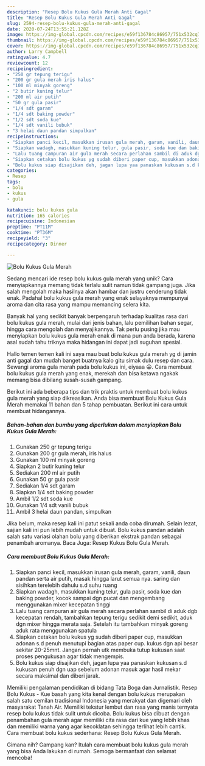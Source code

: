 ```yaml
---
description: "Resep Bolu Kukus Gula Merah Anti Gagal"
title: "Resep Bolu Kukus Gula Merah Anti Gagal"
slug: 2594-resep-bolu-kukus-gula-merah-anti-gagal
date: 2020-07-24T13:55:21.128Z
image: https://img-global.cpcdn.com/recipes/e59f136784c86957/751x532cq70/bolu-kukus-gula-merah-foto-resep-utama.jpg
thumbnail: https://img-global.cpcdn.com/recipes/e59f136784c86957/751x532cq70/bolu-kukus-gula-merah-foto-resep-utama.jpg
cover: https://img-global.cpcdn.com/recipes/e59f136784c86957/751x532cq70/bolu-kukus-gula-merah-foto-resep-utama.jpg
author: Larry Campbell
ratingvalue: 4.7
reviewcount: 12
recipeingredient:
- "250 gr tepung terigu"
- "200 gr gula merah iris halus"
- "100 ml minyak goreng"
- "2 butir kuning telur"
- "200 ml air putih"
- "50 gr gula pasir"
- "1/4 sdt garam"
- "1/4 sdt baking powder"
- "1/2 sdt soda kue"
- "1/4 sdt vanili bubuk"
- "3 helai daun pandan simpulkan"
recipeinstructions:
- "Siapkan panci kecil, masukkan irusan gula merah, garam, vanili, daun pandan serta air putih, masak hingga larut semua nya. saring dan sisihkan terelebih dahulu s.d suhu ruang"
- "Siapkan wadagh, masukkan kuning telur, gula pasir, soda kue dan baking powder, kocok sampai dgn pucat dan mengembang menggunakan mixer kecepatan tinggi"
- "Lalu tuang campuran air gula merah secara perlahan sambil di aduk dgb kecepatan rendah, tambahkan tepung terigu sedikit demi sedikit, aduk dgn mixer hingga merata saja. Setelah itu tambahkan minyak goreng aduk rata menggunakan spatula"
- "Siapkan cetakan bolu kukus yg sudah diberi paper cup, masukkan adonan s.d penuh menutupi bagian atas paper cup. kukus dgn api besar sekitar 20-25mnt. Jangan pernah utk membuka tutup kukusan saat proses pengukusan agar tidak mengempis."
- "Bolu kukus siap disajikan deh, jagan lupa yaa panaskan kukusan s.d kukusan penuh dgn uap sebelum adonan masuk agar hasil mekar secara maksimal dan diberi jarak."
categories:
- Resep
tags:
- bolu
- kukus
- gula

katakunci: bolu kukus gula 
nutrition: 165 calories
recipecuisine: Indonesian
preptime: "PT11M"
cooktime: "PT36M"
recipeyield: "3"
recipecategory: Dinner

---
```



![Bolu Kukus Gula Merah](https://img-global.cpcdn.com/recipes/e59f136784c86957/751x532cq70/bolu-kukus-gula-merah-foto-resep-utama.jpg)

Sedang mencari ide resep bolu kukus gula merah yang unik? Cara menyiapkannya memang tidak terlalu sulit namun tidak gampang juga. Jika salah mengolah maka hasilnya akan hambar dan justru cenderung tidak enak. Padahal bolu kukus gula merah yang enak selayaknya mempunyai aroma dan cita rasa yang mampu memancing selera kita.

Banyak hal yang sedikit banyak berpengaruh terhadap kualitas rasa dari bolu kukus gula merah, mulai dari jenis bahan, lalu pemilihan bahan segar, hingga cara mengolah dan menyajikannya. Tak perlu pusing jika mau menyiapkan bolu kukus gula merah enak di mana pun anda berada, karena asal sudah tahu triknya maka hidangan ini dapat jadi suguhan spesial.

Hallo temen temen kali ini saya mau buat bolu kukus gula merah yg di jamin anti gagal dan mudah banget buatnya kalo gitu simak dulu resep dan cara. Sewangi aroma gula merah pada bolu kukus ini, eiyaaa 😀. Cara membuat bolu kukus gula merah yang enak, merekah dan bisa ketawa ngakak memang bisa dibilang susah-susah gampang.


Berikut ini ada beberapa tips dan trik praktis untuk membuat bolu kukus gula merah yang siap dikreasikan. Anda bisa membuat Bolu Kukus Gula Merah memakai 11 bahan dan 5 tahap pembuatan. Berikut ini cara untuk membuat hidangannya.

<!--inarticleads1-->

##### Bahan-bahan dan bumbu yang diperlukan dalam menyiapkan Bolu Kukus Gula Merah:

1. Gunakan 250 gr tepung terigu
1. Gunakan 200 gr gula merah, iris halus
1. Gunakan 100 ml minyak goreng
1. Siapkan 2 butir kuning telur
1. Sediakan 200 ml air putih
1. Gunakan 50 gr gula pasir
1. Sediakan 1/4 sdt garam
1. Siapkan 1/4 sdt baking powder
1. Ambil 1/2 sdt soda kue
1. Gunakan 1/4 sdt vanili bubuk
1. Ambil 3 helai daun pandan, simpulkan


Jika belum, maka resep kali ini patut sekali anda coba dirumah. Selain lezat, sajian kali ini pun lebih mudah untuk dibuat. Bolu kukus pandan adalah salah satu variasi olahan bolu yang diberikan ekstrak pandan sebagai penambah aromanya. Baca Juga: Resep Kukus Bolu Gula Merah. 

<!--inarticleads2-->

##### Cara membuat Bolu Kukus Gula Merah:

1. Siapkan panci kecil, masukkan irusan gula merah, garam, vanili, daun pandan serta air putih, masak hingga larut semua nya. saring dan sisihkan terelebih dahulu s.d suhu ruang
1. Siapkan wadagh, masukkan kuning telur, gula pasir, soda kue dan baking powder, kocok sampai dgn pucat dan mengembang menggunakan mixer kecepatan tinggi
1. Lalu tuang campuran air gula merah secara perlahan sambil di aduk dgb kecepatan rendah, tambahkan tepung terigu sedikit demi sedikit, aduk dgn mixer hingga merata saja. Setelah itu tambahkan minyak goreng aduk rata menggunakan spatula
1. Siapkan cetakan bolu kukus yg sudah diberi paper cup, masukkan adonan s.d penuh menutupi bagian atas paper cup. kukus dgn api besar sekitar 20-25mnt. Jangan pernah utk membuka tutup kukusan saat proses pengukusan agar tidak mengempis.
1. Bolu kukus siap disajikan deh, jagan lupa yaa panaskan kukusan s.d kukusan penuh dgn uap sebelum adonan masuk agar hasil mekar secara maksimal dan diberi jarak.


Memiliki pengalaman pendidikan di bidang Tata Boga dan Jurnalistik. Resep Bolu Kukus - Kue basah yang kita kenal dengan bolu kukus merupakan salah satu cemilan tradisional Indonesia yang merakyat dan digemari oleh masyarakat Tanah Air. Memiliki tekstur lembut dan rasa yang manis ternyata resep bolu kukus tidak sulit untuk dicoba. Bolu kukus bisa dibuat dengan penambahan gula merah agar memiliki cita rasa dari kue yang lebih khas dan memiliki warna yang agar kecoklatan sehingga terlihat lebih cantik. Cara membuat bolu kukus sederhana: Resep Bolu Kukus Gula Merah. 

Gimana nih? Gampang kan? Itulah cara membuat bolu kukus gula merah yang bisa Anda lakukan di rumah. Semoga bermanfaat dan selamat mencoba!
